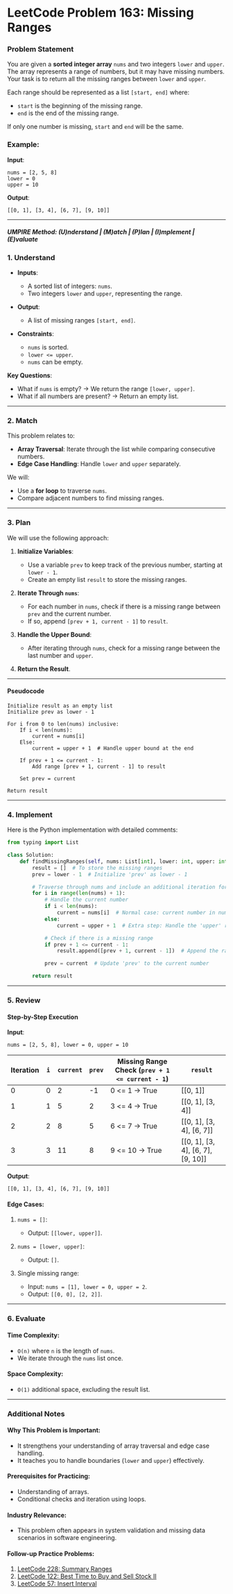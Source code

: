 
# LeetCode Problem 163: Missing Ranges

### Problem Statement

You are given a **sorted integer array** `nums` and two integers `lower` and `upper`. The array represents a range of numbers, but it may have missing numbers. Your task is to return all the missing ranges between `lower` and `upper`.

Each range should be represented as a list `[start, end]` where:
- `start` is the beginning of the missing range.
- `end` is the end of the missing range.

If only one number is missing, `start` and `end` will be the same.

### Example:

**Input**:
```
nums = [2, 5, 8]
lower = 0
upper = 10
```

**Output**:
```
[[0, 1], [3, 4], [6, 7], [9, 10]]
```

---
##### UMPIRE Method: (U)nderstand | (M)atch | (P)lan | (I)mplement | (E)valuate

### 1. Understand

- **Inputs**:
  - A sorted list of integers: `nums`.
  - Two integers `lower` and `upper`, representing the range.

- **Output**:
  - A list of missing ranges `[start, end]`.

- **Constraints**:
  - `nums` is sorted.
  - `lower <= upper`.
  - `nums` can be empty.

**Key Questions**:
- What if `nums` is empty? → We return the range `[lower, upper]`.
- What if all numbers are present? → Return an empty list.

---

### 2. Match

This problem relates to:
- **Array Traversal**: Iterate through the list while comparing consecutive numbers.
- **Edge Case Handling**: Handle `lower` and `upper` separately.

We will:
- Use a **for loop** to traverse `nums`.
- Compare adjacent numbers to find missing ranges.

---

### 3. Plan

We will use the following approach:

1. **Initialize Variables**:
   - Use a variable `prev` to keep track of the previous number, starting at `lower - 1`.
   - Create an empty list `result` to store the missing ranges.

2. **Iterate Through `nums`**:
   - For each number in `nums`, check if there is a missing range between `prev` and the current number.
   - If so, append `[prev + 1, current - 1]` to `result`.

3. **Handle the Upper Bound**:
   - After iterating through `nums`, check for a missing range between the last number and `upper`.

4. **Return the Result**.

---

#### Pseudocode

```plaintext
Initialize result as an empty list
Initialize prev as lower - 1

For i from 0 to len(nums) inclusive:
    If i < len(nums): 
        current = nums[i]
    Else:
        current = upper + 1  # Handle upper bound at the end

    If prev + 1 <= current - 1:
        Add range [prev + 1, current - 1] to result

    Set prev = current

Return result
```

---

### 4. Implement

Here is the Python implementation with detailed comments:

```python
from typing import List

class Solution:
    def findMissingRanges(self, nums: List[int], lower: int, upper: int) -> List[List[int]]:
        result = []  # To store the missing ranges
        prev = lower - 1  # Initialize 'prev' as lower - 1

        # Traverse through nums and include an additional iteration for upper
        for i in range(len(nums) + 1):
            # Handle the current number
            if i < len(nums):
                current = nums[i]  # Normal case: current number in nums
            else:
                current = upper + 1  # Extra step: Handle the 'upper' range

            # Check if there is a missing range
            if prev + 1 <= current - 1:
                result.append([prev + 1, current - 1])  # Append the range to result

            prev = current  # Update 'prev' to the current number

        return result
```

---

### 5. Review

#### Step-by-Step Execution

**Input**:
```
nums = [2, 5, 8], lower = 0, upper = 10
```

| Iteration | `i` | `current` | `prev` | Missing Range Check (`prev + 1 <= current - 1`) | `result`          |
|-----------|-----|-----------|--------|-----------------------------------------------|------------------|
| 0         | 0   | 2         | -1     | 0 <= 1 → True                                  | [[0, 1]]         |
| 1         | 1   | 5         | 2      | 3 <= 4 → True                                  | [[0, 1], [3, 4]] |
| 2         | 2   | 8         | 5      | 6 <= 7 → True                                  | [[0, 1], [3, 4], [6, 7]] |
| 3         | 3   | 11        | 8      | 9 <= 10 → True                                 | [[0, 1], [3, 4], [6, 7], [9, 10]] |

**Output**:
```
[[0, 1], [3, 4], [6, 7], [9, 10]]
```

#### Edge Cases:
1. `nums = []`:
   - Output: `[[lower, upper]]`.

2. `nums = [lower, upper]`:
   - Output: `[]`.

3. Single missing range:
   - Input: `nums = [1], lower = 0, upper = 2`.
   - Output: `[[0, 0], [2, 2]]`.

---

### 6. Evaluate

#### Time Complexity:
- `O(n)` where `n` is the length of `nums`.
- We iterate through the `nums` list once.

#### Space Complexity:
- `O(1)` additional space, excluding the result list.

---

### Additional Notes

#### **Why This Problem is Important**:
- It strengthens your understanding of array traversal and edge case handling.
- It teaches you to handle boundaries (`lower` and `upper`) effectively.

#### **Prerequisites for Practicing**:
- Understanding of arrays.
- Conditional checks and iteration using loops.

#### **Industry Relevance**:
- This problem often appears in system validation and missing data scenarios in software engineering.

#### **Follow-up Practice Problems**:
1. [LeetCode 228: Summary Ranges](https://leetcode.com/problems/summary-ranges/)
2. [LeetCode 122: Best Time to Buy and Sell Stock II](https://leetcode.com/problems/best-time-to-buy-and-sell-stock-ii/)
3. [LeetCode 57: Insert Interval](https://leetcode.com/problems/insert-interval/)
